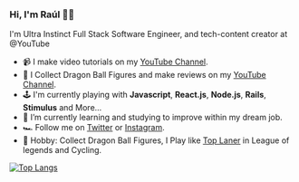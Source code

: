 ### Hi, I'm Raúl 👋🏼

I'm Ultra Instinct Full Stack Software Engineer, and tech-content creator at @YouTube

- 📹  I make video tutorials on my [YouTube Channel](https://www.youtube.com/channel/UC07xim4Gg8kOk3uZwMrGNeQ).
- 🐉  I Collect Dragon Ball Figures and make reviews on my [YouTube Channel](https://www.youtube.com/channel/UCzObQlzmFOSPIsUiiL7-RYg).
- 🕹️  I'm currently playing with **Javascript**, **React.js**, **Node.js**, **Rails**, **Stimulus** and More...
- 🌱  I’m currently learning and studying to improve within my dream job.
- 🏎️  Follow me on [Twitter](https://twitter.com/ZRaulPalacios) or [Instagram](https://www.instagram.com/raul_palacioz).
- 👾  Hobby: Collect Dragon Ball Figures, I Play like [Top Laner](https://lan.op.gg/summoner/userName=ElGalloPalacios) in League of legends and Cycling.

[![Top Langs](https://github-readme-stats.vercel.app/api/top-langs/?username=rulpalacios)](https://github.com/anuraghazra/github-readme-stats)

